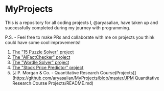# MyProjects

This is a repository for all coding projects I, @aryasalian, have taken up and successfully completed during my journey with programming.

P.S. - Feel free to make PRs and collaborate with me on projects you think could have some cool improvements!

1. [The "15 Puzzle Solver" project](https://github.com/aryasalian/MyProjects/blob/master/15Puzzle-git/README.md)
2. [The "AIFactChecker" project](https://github.com/aryasalian/MyProjects/blob/master/AIFactChecker-git/README.md)
3. [The "Wordle Solver" project](https://github.com/aryasalian/MyProjects/blob/master/WordleSolver-git/README.md)
4. [The "Stock Price Predictor" project](https://github.com/aryasalian/MyProjects/blob/master/StockPricePredictor-git/README.md)
5. [J.P. Morgan & Co. - Quantitative Research Course(Projects)](https://github.com/aryasalian/MyProjects/blob/master/JPM Quantitative Research Course Projects/README.md)

